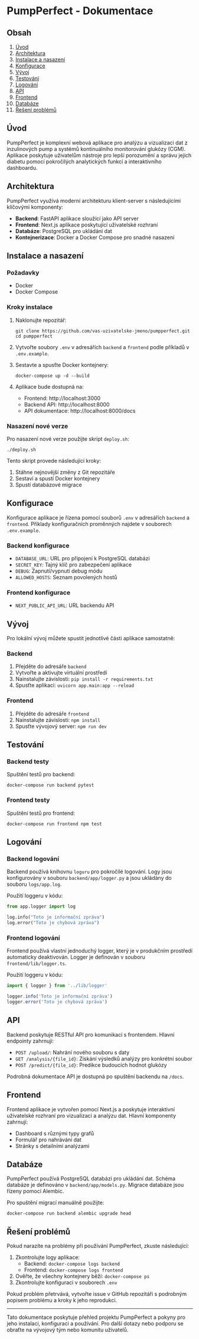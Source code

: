# PumpPerfect - Dokumentace

## Obsah

1. [Úvod](#úvod)
2. [Architektura](#architektura)
3. [Instalace a nasazení](#instalace-a-nasazení)
4. [Konfigurace](#konfigurace)
5. [Vývoj](#vývoj)
6. [Testování](#testování)
7. [Logování](#logování)
8. [API](#api)
9. [Frontend](#frontend)
10. [Databáze](#databáze)
11. [Řešení problémů](#řešení-problémů)

## Úvod

PumpPerfect je komplexní webová aplikace pro analýzu a vizualizaci dat z inzulinových pump a systémů kontinuálního monitorování glukózy (CGM). Aplikace poskytuje uživatelům nástroje pro lepší porozumění a správu jejich diabetu pomocí pokročilých analytických funkcí a interaktivního dashboardu.

## Architektura

PumpPerfect využívá moderní architekturu klient-server s následujícími klíčovými komponenty:

- **Backend**: FastAPI aplikace sloužící jako API server
- **Frontend**: Next.js aplikace poskytující uživatelské rozhraní
- **Databáze**: PostgreSQL pro ukládání dat
- **Kontejnerizace**: Docker a Docker Compose pro snadné nasazení

## Instalace a nasazení

### Požadavky

- Docker
- Docker Compose

### Kroky instalace

1. Naklonujte repozitář:
   ```
   git clone https://github.com/vas-uzivatelske-jmeno/pumpperfect.git
   cd pumpperfect
   ```

2. Vytvořte soubory `.env` v adresářích `backend` a `frontend` podle příkladů v `.env.example`.

3. Sestavte a spusťte Docker kontejnery:
   ```
   docker-compose up -d --build
   ```

4. Aplikace bude dostupná na:
   - Frontend: http://localhost:3000
   - Backend API: http://localhost:8000
   - API dokumentace: http://localhost:8000/docs

### Nasazení nové verze

Pro nasazení nové verze použijte skript `deploy.sh`:

```
./deploy.sh
```

Tento skript provede následující kroky:
1. Stáhne nejnovější změny z Git repozitáře
2. Sestaví a spustí Docker kontejnery
3. Spustí databázové migrace

## Konfigurace

Konfigurace aplikace je řízena pomocí souborů `.env` v adresářích `backend` a `frontend`. Příklady konfiguračních proměnných najdete v souborech `.env.example`.

### Backend konfigurace

- `DATABASE_URL`: URL pro připojení k PostgreSQL databázi
- `SECRET_KEY`: Tajný klíč pro zabezpečení aplikace
- `DEBUG`: Zapnutí/vypnutí debug módu
- `ALLOWED_HOSTS`: Seznam povolených hostů

### Frontend konfigurace

- `NEXT_PUBLIC_API_URL`: URL backendu API

## Vývoj

Pro lokální vývoj můžete spustit jednotlivé části aplikace samostatně:

### Backend

1. Přejděte do adresáře `backend`
2. Vytvořte a aktivujte virtuální prostředí
3. Nainstalujte závislosti: `pip install -r requirements.txt`
4. Spusťte aplikaci: `uvicorn app.main:app --reload`

### Frontend

1. Přejděte do adresáře `frontend`
2. Nainstalujte závislosti: `npm install`
3. Spusťte vývojový server: `npm run dev`

## Testování

### Backend testy

Spuštění testů pro backend:
```
docker-compose run backend pytest
```

### Frontend testy

Spuštění testů pro frontend:
```
docker-compose run frontend npm test
```

## Logování

### Backend logování

Backend používá knihovnu `loguru` pro pokročilé logování. Logy jsou konfigurovány v souboru `backend/app/logger.py` a jsou ukládány do souboru `logs/app.log`.

Použití loggeru v kódu:

```python
from app.logger import log

log.info("Toto je informační zpráva")
log.error("Toto je chybová zpráva")
```

### Frontend logování

Frontend používá vlastní jednoduchý logger, který je v produkčním prostředí automaticky deaktivován. Logger je definován v souboru `frontend/lib/logger.ts`.

Použití loggeru v kódu:

```typescript
import { logger } from '../lib/logger'

logger.info('Toto je informační zpráva')
logger.error('Toto je chybová zpráva')
```

## API

Backend poskytuje RESTful API pro komunikaci s frontendem. Hlavní endpointy zahrnují:

- `POST /upload/`: Nahrání nového souboru s daty
- `GET /analysis/{file_id}`: Získání výsledků analýzy pro konkrétní soubor
- `POST /predict/{file_id}`: Predikce budoucích hodnot glukózy

Podrobná dokumentace API je dostupná po spuštění backendu na `/docs`.

## Frontend

Frontend aplikace je vytvořen pomocí Next.js a poskytuje interaktivní uživatelské rozhraní pro vizualizaci a analýzu dat. Hlavní komponenty zahrnují:

- Dashboard s různými typy grafů
- Formulář pro nahrávání dat
- Stránky s detailními analýzami

## Databáze

PumpPerfect používá PostgreSQL databázi pro ukládání dat. Schéma databáze je definováno v `backend/app/models.py`. Migrace databáze jsou řízeny pomocí Alembic.

Pro spuštění migrací manuálně použijte:

```
docker-compose run backend alembic upgrade head
```

## Řešení problémů

Pokud narazíte na problémy při používání PumpPerfect, zkuste následující:

1. Zkontrolujte logy aplikace:
   - Backend: `docker-compose logs backend`
   - Frontend: `docker-compose logs frontend`
2. Ověřte, že všechny kontejnery běží: `docker-compose ps`
3. Zkontrolujte konfiguraci v souborech `.env`

Pokud problém přetrvává, vytvořte issue v GitHub repozitáři s podrobným popisem problému a kroky k jeho reprodukci.

---

Tato dokumentace poskytuje přehled projektu PumpPerfect a pokyny pro jeho instalaci, konfiguraci a používání. Pro další dotazy nebo podporu se obraťte na vývojový tým nebo komunitu uživatelů.
